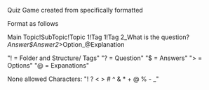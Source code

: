 Quiz Game created from specifically formatted

Format as follows

Main Topic!SubTopic!Topic 1!Tag 1!Tag 2_What is the question?_Answer$Answer2_>Option_@Explanation

"! = Folder and Structure/ Tags"
"? = Question"
"$ = Answers"
"> = Options"
"@ = Expanations"

None allowed Characters:
"! ? < > # ^ & * + @ % - _"


